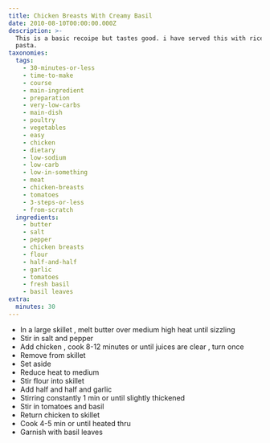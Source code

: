 ```yaml
---
title: Chicken Breasts With Creamy Basil
date: 2010-08-10T00:00:00.000Z
description: >-
  This is a basic recoipe but tastes good. i have served this with rice and
  pasta.
taxonomies:
  tags:
    - 30-minutes-or-less
    - time-to-make
    - course
    - main-ingredient
    - preparation
    - very-low-carbs
    - main-dish
    - poultry
    - vegetables
    - easy
    - chicken
    - dietary
    - low-sodium
    - low-carb
    - low-in-something
    - meat
    - chicken-breasts
    - tomatoes
    - 3-steps-or-less
    - from-scratch
  ingredients:
    - butter
    - salt
    - pepper
    - chicken breasts
    - flour
    - half-and-half
    - garlic
    - tomatoes
    - fresh basil
    - basil leaves
extra:
  minutes: 30
---
```

 - In a large skillet , melt butter over medium high heat until sizzling
 - Stir in salt and pepper
 - Add chicken , cook 8-12 minutes or until juices are clear , turn once
 - Remove from skillet
 - Set aside
 - Reduce heat to medium
 - Stir flour into skillet
 - Add half and half and garlic
 - Stirring constantly 1 min or until slightly thickened
 - Stir in tomatoes and basil
 - Return chicken to skillet
 - Cook 4-5 min or until heated thru
 - Garnish with basil leaves
